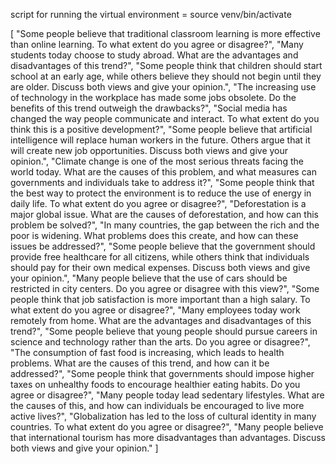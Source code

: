 script for running the virtual environment = source venv/bin/activate


[
    "Some people believe that traditional classroom learning is more effective than online learning. To what extent do you agree or disagree?",
    "Many students today choose to study abroad. What are the advantages and disadvantages of this trend?",
    "Some people think that children should start school at an early age, while others believe they should not begin until they are older. Discuss both views and give your opinion.",
    "The increasing use of technology in the workplace has made some jobs obsolete. Do the benefits of this trend outweigh the drawbacks?",
    "Social media has changed the way people communicate and interact. To what extent do you think this is a positive development?",
    "Some people believe that artificial intelligence will replace human workers in the future. Others argue that it will create new job opportunities. Discuss both views and give your opinion.",
    "Climate change is one of the most serious threats facing the world today. What are the causes of this problem, and what measures can governments and individuals take to address it?",
    "Some people think that the best way to protect the environment is to reduce the use of energy in daily life. To what extent do you agree or disagree?",
    "Deforestation is a major global issue. What are the causes of deforestation, and how can this problem be solved?",
    "In many countries, the gap between the rich and the poor is widening. What problems does this create, and how can these issues be addressed?",
    "Some people believe that the government should provide free healthcare for all citizens, while others think that individuals should pay for their own medical expenses. Discuss both views and give your opinion.",
    "Many people believe that the use of cars should be restricted in city centers. Do you agree or disagree with this view?",
    "Some people think that job satisfaction is more important than a high salary. To what extent do you agree or disagree?",
    "Many employees today work remotely from home. What are the advantages and disadvantages of this trend?",
    "Some people believe that young people should pursue careers in science and technology rather than the arts. Do you agree or disagree?",
    "The consumption of fast food is increasing, which leads to health problems. What are the causes of this trend, and how can it be addressed?",
    "Some people think that governments should impose higher taxes on unhealthy foods to encourage healthier eating habits. Do you agree or disagree?",
    "Many people today lead sedentary lifestyles. What are the causes of this, and how can individuals be encouraged to live more active lives?",
    "Globalization has led to the loss of cultural identity in many countries. To what extent do you agree or disagree?",
    "Many people believe that international tourism has more disadvantages than advantages. Discuss both views and give your opinion."
]